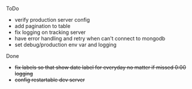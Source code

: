 ToDo

- verify production server config
- add pagination to table
- fix logging on tracking server
- have error handling and retry when can't connect to mongodb
- set debug/production env var and logging

Done
- ~~fix labels so that show date label for everyday no matter if missed 0:00 logging~~
- ~~config restartable dev server~~